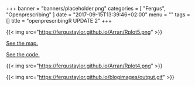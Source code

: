 +++
banner = "banners/placeholder.png"
categories = [
  "Fergus",
  "Openprescribing"
]
date = "2017-09-15T13:39:46+02:00"
menu = ""
tags = []
title = "openprescribingR UPDATE 2"
+++

{{< img src="https://fergustaylor.github.io/Arran/Rplot5.png" >}}

[See the map.](https://fergustaylor.github.io/blogimages/post6map/)

[See the code.](https://fergustaylor.github.io/openprescribingR/dev/clinics.html)

{{< img src="https://fergustaylor.github.io/Arran/Rplot4.png" >}}

{{< img src="https://fergustaylor.github.io/blogimages/output.gif" >}}
